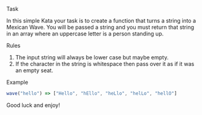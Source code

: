 Task

In this simple Kata your task is to create a function that turns a string into a Mexican Wave. You will be passed a string and you must return that string in an array where an uppercase letter is a person standing up.

Rules

1.  The input string will always be lower case but maybe empty.
2.  If the character in the string is whitespace then pass over it as if it was an empty seat.

Example
```javascript
wave("hello") => ["Hello", "hEllo", "heLlo", "helLo", "hellO"]
```
Good luck and enjoy!